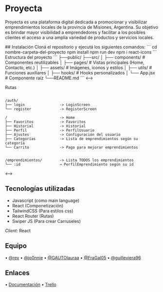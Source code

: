 # Proyecta

Proyecta es una plataforma digital dedicada a promocionar y visibilizar emprendimientos locales de la provincia de Misiones, Argentina. Su objetivo es brindar mayor visibilidad a emprendedores y facilitar a los posibles clientes el acceso a una amplia variedad de productos y servicios locales.

<!-->
## Instalación

Cloná el repositorio y ejecutá los siguientes comandos:

```

⁠cd nombre-carpeta-del-proyecto
npm install
npm run dev
npm i react-icons


```

 Estructura del proyecto 

```

├──public/
├──src/
│   ├── components/       # Componentes reutilizables
│   ├── pages/            # Vistas principales (Home, Contacto, etc.)
│   ├── assets/           # Imágenes, íconos y estilos
│   ├── utils/            # Funciones auxiliares
│   ├── hooks/            # Hooks personalizados
│   └── App.jsx           # Componente raíz
└──README.md
```
<-->

Rutas
```

/auth/
├── login                -> LoginScreen
└── register             -> RegisterScreen

/                        -> Home
├── Favoritos            -> Favoritos
├── Historial            -> Historial
├── Perfil               -> PerfilUsuario
├── Ajustes              -> Configuración del usuario
├── Categorías           -> Lista de emprendimientos según su categoría
└── Carrito              -> Pago para mejorar emprendimientos


/emprendimientos/        -> Lista TODOS los emprendimientos
└── :id                  → PerfilEmprendimiento según su id
```
<-->
## Tecnologías utilizadas
- Javascript (como main language)
- React (Componetización)
- TailwindCSS (Para estilos css)
- React Router (Rutas)
- Swiper JS (Para crear Carruseles)

*Client:* React


## Equipo

•⁠  ⁠[@rev](https://www.github.com/RevJuanma)
•⁠  [@jo0nnie](https://github.com/jo0nnie)
•⁠  [@GAUTOlauraa](https://github.com/GAUTOlauraa)
•⁠  [@FraGal05](https://github.com/FraGal05)
•  [@guilleviera96](https://github.com/guilleviera96)


## Enlaces

•⁠  ⁠[Documentación](https://tinyurl.com/documentacion-proyecta)
•⁠  ⁠[Trello](https://trello.com/b/pZIhLSOu/triple-g)

